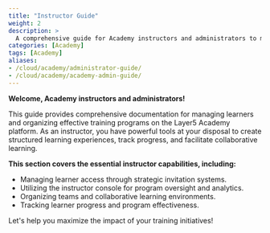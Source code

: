 ```yaml
---
title: "Instructor Guide"
weight: 2
description: >
  A comprehensive guide for Academy instructors and administrators to manage learners, organize training programs, and utilize platform tools.
categories: [Academy]
tags: [Academy]
aliases:
- /cloud/academy/administrator-guide/
- /cloud/academy/academy-admin-guide/
---
```


**Welcome, Academy instructors and administrators!**

This guide provides comprehensive documentation for managing learners and organizing effective training programs on the Layer5 Academy platform. As an instructor, you have powerful tools at your disposal to create structured learning experiences, track progress, and facilitate collaborative learning.

**This section covers the essential instructor capabilities, including:**

* Managing learner access through strategic invitation systems.
* Utilizing the instructor console for program oversight and analytics.
* Organizing teams and collaborative learning environments.
* Tracking learner progress and program effectiveness.

Let's help you maximize the impact of your training initiatives!